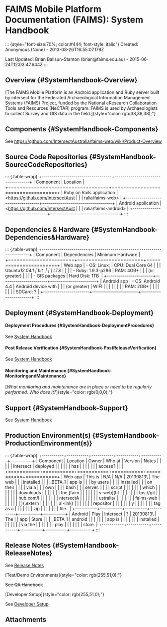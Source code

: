FAIMS Mobile Platform Documentation (FAIMS): System Handbook
============================================================

::: {style="font-size:70%; color:#444; font-style: italic"}
Created: Anonymous (None) - 2013-08-26T16:55:07.179Z

Last Updated: Brian Ballsun-Stanton (brian\@faims.edu.au) -
2015-06-24T12:03:47.644Z
:::

<div>

Overview {#SystemHandbook-Overview}
--------

[The FAIMS Mobile Platform is an Android application and Ruby server
built by intersect for the Federated Archaeological Information
Management Systems (FAIMS) Project, funded by the National eResearch
Collaboration Tools and Resources (NeCTAR) program. FAIMS is used by
Archaeologists to collect Survey and GIS data in the
field.]{style="color: rgb(38,38,38);"}

Components {#SystemHandbook-Components}
----------

See <https://github.com/IntersectAustralia/faims-web/wiki/Product-Overview>

Source Code Repositories {#SystemHandbook-SourceCodeRepositories}
------------------------

::: {.table-wrap}
+-----------------------------------+-----------------------------------+
| Component                         | Location                          |
+===================================+===================================+
| Ruby on Rails application         | <https://github.com/IntersectAust |
|                                   | ralia/faims-web>                  |
+-----------------------------------+-----------------------------------+
| Android application               | <https://github.com/IntersectAust |
|                                   | ralia/faims-android>              |
+-----------------------------------+-----------------------------------+
:::

Dependencies & Hardware {#SystemHandbook-Dependencies&Hardware}
-----------------------

::: {.table-wrap}
+-----------------------+-----------------------+-----------------------+
| Component             | Dependencies          | Minimum Hardware      |
+=======================+=======================+=======================+
| Web app               | -   OS: Linux;        | CPU: Dual Core 64     |
|                       |     Ubuntu*12.04.1    | bit                   |
|                       |     LTS*              |                       |
|                       | -   Ruby: 1.9.3-p286  | RAM: 4GB+             |
|                       |     (or greater)      |                       |
|                       | -   GIS packages      | Hard Disk: 1TB        |
+-----------------------+-----------------------+-----------------------+
| Android app           | -   OS: Android 4.4   | Android device with   |
|                       |     (or greater)      | WIFI                  |
|                       |                       |                       |
|                       |                       | RAM: 2GB+             |
|                       |                       |                       |
|                       |                       | SDCard: ?             |
+-----------------------+-----------------------+-----------------------+
:::

Deployment {#SystemHandbook-Deployment}
----------

#### Deployment Procedures {#SystemHandbook-DeploymentProcedures}

See [System Handbook](../FAIMS/System+Handbook.html)

#### Post Release Verification {#SystemHandbook-PostReleaseVerification}

See [System Handbook](../FAIMS/System+Handbook.html)

#### Monitoring and Maintenance {#SystemHandbook-MonitoringandMaintenance}

[*What monitoring and maintenance are in place or need to be regularly
performed. Who does it?*]{style="color: rgb(0,0,0);"}

Support {#SystemHandbook-Support}
-------

See [System Handbook](../FAIMS/System+Handbook.html)

Production Environment(s) {#SystemHandbook-ProductionEnvironment(s)}
-------------------------

::: {.table-wrap}
+-----------+-----------+-----------+-----------+-----------+-----------+
| Component | Location  | Owner     | Who at    | Version   | Notes     |
|           |           |           | Intersect | deployed  |           |
|           |           |           | has       |           |           |
|           |           |           | access?   |           |           |
+===========+===========+===========+===========+===========+===========+
| Web app   | This is   | N/A       | N/A       | 20130813\ | The web   |
|           | installed |           |           | _BETA\_1  | app is    |
|           | by users  |           |           |           | installed |
|           | on their  |           |           |           | via a     |
|           | own       |           |           |           | bash      |
|           | server.   |           |           |           | script    |
|           |           |           |           |           | which     |
|           |           |           |           |           | downloads |
|           |           |           |           |           | the [faim |
|           |           |           |           |           | s-web](ht |
|           |           |           |           |           | tps://git |
|           |           |           |           |           | hub.com/I |
|           |           |           |           |           | ntersectA |
|           |           |           |           |           | ustralia/ |
|           |           |           |           |           | faims-web |
|           |           |           |           |           | ){.extern |
|           |           |           |           |           | al-link}  |
|           |           |           |           |           | repositor |
|           |           |           |           |           | y         |
|           |           |           |           |           | tag as a  |
|           |           |           |           |           | zip       |
|           |           |           |           |           | file.     |
+-----------+-----------+-----------+-----------+-----------+-----------+
| Android   | Play      | Intersect | ?         | 20130813\ | The       |
| app       | Store     |           |           | _BETA\_1  | android   |
|           |           |           |           |           | app is    |
|           |           |           |           |           | installed |
|           |           |           |           |           | via the   |
|           |           |           |           |           | play      |
|           |           |           |           |           | store.    |
+-----------+-----------+-----------+-----------+-----------+-----------+
:::

Release Notes {#SystemHandbook-ReleaseNotes}
-------------

See [Release Notes](../FAIMS/Release+Notes.html)

[Test/Demo Environments]{style="color: rgb(255,51,0);"}

~~See QA Handbook~~

[Developer Setup]{style="color: rgb(255,51,0);"}

See [Developer Setup](../FAIMS/Developer+Setup.html)

</div>

Attachments
-----------

